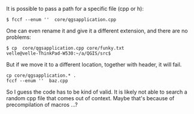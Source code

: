 It is possible to pass a path for a specific file (cpp or h):

    $ fccf --enum ''  core/qgsapplication.cpp

One can even rename it and give it a different extension, and there are no problems:

    $ cp  core/qgsapplication.cpp core/funky.txt
    velle@velle-ThinkPad-W530:~/a/QGIS/src$

But if we move it to a different location, together with header, it will fail. 

    cp core/qgsapplication.* .
    fccf --enum ''  baz.cpp

So I guess the code has to be kind of valid. It is likely not able to search a random cpp file that comes out of context. Maybe that's because of precompilation of macros ...?
